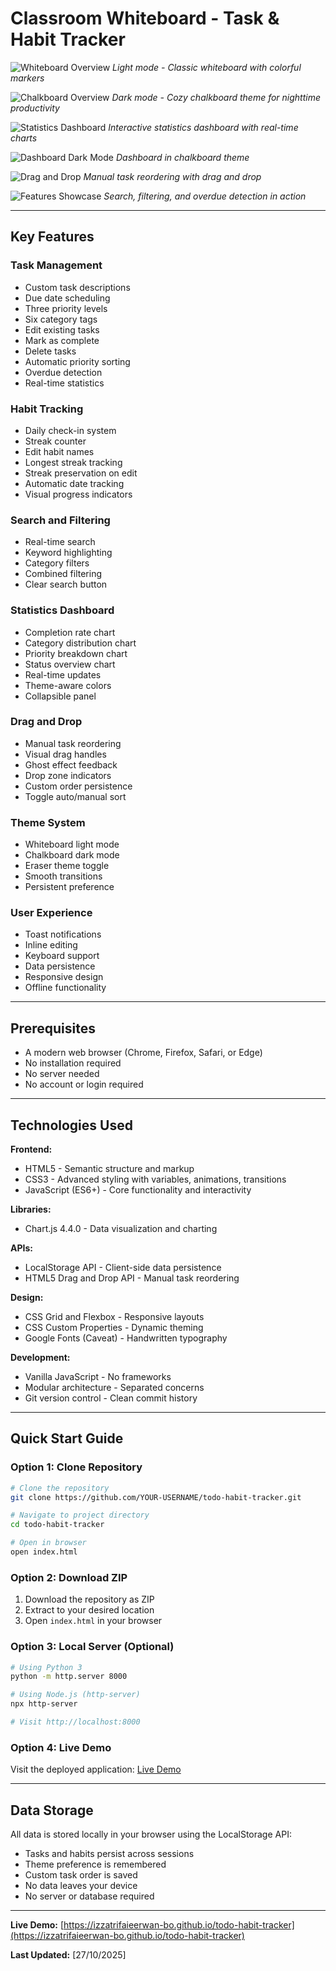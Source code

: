 # Classroom Whiteboard - Task & Habit Tracker
![Whiteboard Overview](assets/whiteboard-overview-light.png)
*Light mode - Classic whiteboard with colorful markers*

![Chalkboard Overview](assets/chalkboard-overview-dark.png)
*Dark mode - Cozy chalkboard theme for nighttime productivity*

![Statistics Dashboard](assets/dashboard-charts-light.png)
*Interactive statistics dashboard with real-time charts*

![Dashboard Dark Mode](assets/dashboard-charts-dark.png)
*Dashboard in chalkboard theme*

![Drag and Drop](assets/drag-drop-feature.png)
*Manual task reordering with drag and drop*

![Features Showcase](assets/features-showcase-light.png)
*Search, filtering, and overdue detection in action*

---

## Key Features

### Task Management
- Custom task descriptions
- Due date scheduling
- Three priority levels
- Six category tags
- Edit existing tasks
- Mark as complete
- Delete tasks
- Automatic priority sorting
- Overdue detection
- Real-time statistics

### Habit Tracking
- Daily check-in system
- Streak counter
- Edit habit names
- Longest streak tracking
- Streak preservation on edit
- Automatic date tracking
- Visual progress indicators

### Search and Filtering
- Real-time search
- Keyword highlighting
- Category filters
- Combined filtering
- Clear search button

### Statistics Dashboard
- Completion rate chart
- Category distribution chart
- Priority breakdown chart
- Status overview chart
- Real-time updates
- Theme-aware colors
- Collapsible panel

### Drag and Drop
- Manual task reordering
- Visual drag handles
- Ghost effect feedback
- Drop zone indicators
- Custom order persistence
- Toggle auto/manual sort

### Theme System
- Whiteboard light mode
- Chalkboard dark mode
- Eraser theme toggle
- Smooth transitions
- Persistent preference

### User Experience
- Toast notifications
- Inline editing
- Keyboard support
- Data persistence
- Responsive design
- Offline functionality

---

## Prerequisites

- A modern web browser (Chrome, Firefox, Safari, or Edge)
- No installation required
- No server needed
- No account or login required

---

## Technologies Used

**Frontend:**
- HTML5 - Semantic structure and markup
- CSS3 - Advanced styling with variables, animations, transitions
- JavaScript (ES6+) - Core functionality and interactivity

**Libraries:**
- Chart.js 4.4.0 - Data visualization and charting

**APIs:**
- LocalStorage API - Client-side data persistence
- HTML5 Drag and Drop API - Manual task reordering

**Design:**
- CSS Grid and Flexbox - Responsive layouts
- CSS Custom Properties - Dynamic theming
- Google Fonts (Caveat) - Handwritten typography

**Development:**
- Vanilla JavaScript - No frameworks
- Modular architecture - Separated concerns
- Git version control - Clean commit history

---

## Quick Start Guide

### Option 1: Clone Repository
```bash
# Clone the repository
git clone https://github.com/YOUR-USERNAME/todo-habit-tracker.git

# Navigate to project directory
cd todo-habit-tracker

# Open in browser
open index.html
```

### Option 2: Download ZIP

1. Download the repository as ZIP
2. Extract to your desired location
3. Open `index.html` in your browser

### Option 3: Local Server (Optional)
```bash
# Using Python 3
python -m http.server 8000

# Using Node.js (http-server)
npx http-server

# Visit http://localhost:8000
```

### Option 4: Live Demo

Visit the deployed application: [Live Demo](https://izzatrifaieerwan-bo.github.io/todo-habit-tracker)

---

## Data Storage

All data is stored locally in your browser using the LocalStorage API:
- Tasks and habits persist across sessions
- Theme preference is remembered
- Custom task order is saved
- No data leaves your device
- No server or database required

---

**Live Demo:** [https://izzatrifaieerwan-bo.github.io/todo-habit-tracker](https://izzatrifaieerwan-bo.github.io/todo-habit-tracker)

**Last Updated:** [27/10/2025]
```